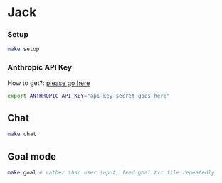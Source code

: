 # Jack

### Setup

```bash
make setup
```

### Anthropic API Key

How to get?: [please go here](https://support.anthropic.com/en/articles/8114521-how-can-i-access-the-anthropic-api)

```bash
export ANTHROPIC_API_KEY="api-key-secret-goes-here"
```

## Chat
```bash
make chat
```

## Goal mode
```bash
make goal # rather than user input, feed goal.txt file repeatedly
```